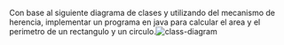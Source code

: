 Con base al siguiente diagrama de clases y utilizando del mecanismo de herencia, implementar un programa en java para calcular el area y el perimetro de un rectangulo y un circulo.![class-diagram](https://user-images.githubusercontent.com/102566762/202460996-1bbb7003-4148-41c8-b625-d06ef582e2d3.jpeg)
